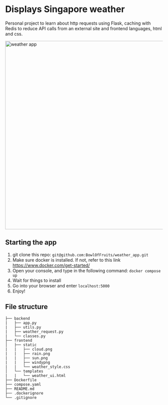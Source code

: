 # Displays Singapore weather

Personal project to learn about http requests using Flask, caching with Redis to reduce API calls from an external site and frontend languages, html and css.

<img width="600" alt="weather app" src="https://github.com/user-attachments/assets/99f92131-dad9-4b2d-a751-fdff2f650f41" />

## Starting the app
1. git clone this repo: ```git@github.com:BowlOfFruits/weather_app.git```
2. Make sure docker is installed. If not, refer to this link https://www.docker.com/get-started/
3. Open your console, and type in the following command: ```docker compose up```
4. Wait for things to install
5. Go into your browser and enter ```localhost:5000```
6. Enjoy!
   

## File structure
```
├── backend
|   ├── app.py
|   ├── utils.py
|   ├── weather_request.py
|   └── classes.py
├── frontend
│   ├── static
|   |   ├── cloud.png
|   |   ├── rain.png
|   |   ├── sun.png
|   |   ├── windypng
|   |   └── weather_style.css
│   └── templates
|   |   └── weather_ui.html
├── Dockerfile
├── compose.yaml
├── README.md
├── .dockerignore
└── .gitignore
```
